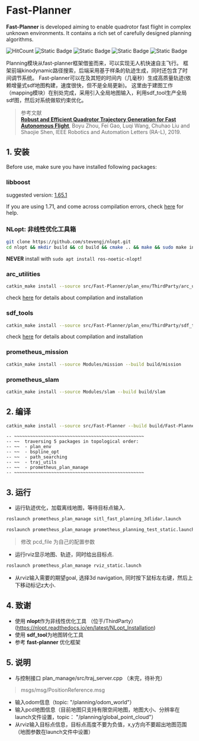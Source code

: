 # Fast-Planner

**Fast-Planner** is developed aiming to enable quadrotor fast flight in complex unknown environments. It contains a rich set of carefully designed planning algorithms. 

![HitCount](https://img.shields.io/endpoint?url=https%3A%2F%2Fhits.dwyl.com%2FHuaYuXiao%2FFast-Planner.json%3Fcolor%3Dpink)
![Static Badge](https://img.shields.io/badge/ROS-noetic-22314E?logo=ros)
![Static Badge](https://img.shields.io/badge/C%2B%2B-14-00599C?logo=cplusplus)
![Static Badge](https://img.shields.io/badge/Python-2.7.18-3776AB?logo=python)
![Static Badge](https://img.shields.io/badge/Ubuntu-20.04.6-E95420?logo=ubuntu)

Planning模块从fast-planner框架借鉴而来，可以实现无人机快速自主飞行。
框架前端kinodynamic路径搜索，后端采用基于样条的轨迹生成，同时还包含了时间调节系统。
Fast-planner可以在及其短的时间内（几毫秒）生成高质量轨迹(依赖增量式sdf地图构建，速度很快，但不是全局更新)。
这里由于建图工作（mapping模块）在别处完成，采用引入全局地图输入，利用sdf_tool生产全局sdf图，然后对系统做软约束优化。

>参考文献  
>[__Robust and Efficient Quadrotor Trajectory Generation for Fast Autonomous Flight__](https://ieeexplore.ieee.org/document/8758904), Boyu Zhou, Fei Gao, Luqi Wang, Chuhao Liu and Shaojie Shen, IEEE Robotics and Automation Letters (RA-L), 2019.


## 1. 安装

Before use, make sure you have installed following packages:

### libboost

suggested version: [1.65.1](https://www.boost.org/users/history/version_1_65_1.html)

If you are using 1.71, and come across compilation errors, check [here](https://github.com/HuaYuXiao/Fast-Planner/pull/22) for help.


### NLopt: 非线性优化工具箱

```bash
git clone https://github.com/stevengj/nlopt.git
cd nlopt && mkdir build && cd build && cmake .. && make && sudo make install
```

**NEVER** install with `sudo apt install ros-noetic-nlopt`!

### arc_utilities

```bash
catkin_make install --source src/Fast-Planner/plan_env/ThirdParty/arc_utilities --build build/arc_utilities
```

check [here](https://github.com/HuaYuXiao/Fast-Planner/plan_env/ThirdParty/arc_utilities/README.md) for details about compilation and installation


### sdf_tools

```bash
catkin_make install --source src/Fast-Planner/plan_env/ThirdParty/sdf_tools --build build/sdf_tools
```

check [here](https://github.com/HuaYuXiao/Fast-Planner/plan_env/ThirdParty/sdf_tools/README.md) for details about compilation and installation

### prometheus_mission

```bash
catkin_make install --source Modules/mission --build build/mission
```

### prometheus_slam

```bash
catkin_make install --source Modules/slam --build build/slam
```


## 2. 编译

```bash
catkin_make install --source src/Fast-Planner --build build/Fast-Planner
```

```
-- ~~~~~~~~~~~~~~~~~~~~~~~~~~~~~~~~~~~~~~~~~~~~~~~~~
-- ~~  traversing 5 packages in topological order:
-- ~~  - plan_env
-- ~~  - bspline_opt
-- ~~  - path_searching
-- ~~  - traj_utils
-- ~~  - prometheus_plan_manage
-- ~~~~~~~~~~~~~~~~~~~~~~~~~~~~~~~~~~~~~~~~~~~~~~~~~
```


## 3. 运行

* 运行轨迹优化，加载离线地图，等待目标点输入.  

```bash
roslaunch prometheus_plan_manage sitl_fast_planning_3dlidar.launch 
```

```bash
roslaunch prometheus_plan_manage prometheus_planning_test_static.launch
```

> 修改 pcd_file 为自己的配置参数

* 运行rviz显示地图、轨迹，同时给出目标点.  

```bash
roslaunch prometheus_plan_manage rviz_static.launch
```

* 从rviz输入需要的期望goal, 选择3d navigation, 同时按下鼠标左右键，然后上下移动标记z大小.


## 4. 致谢

* 使用 **nlopt**作为非线性优化工具 （位于/ThirdParty）(https://nlopt.readthedocs.io/en/latest/NLopt_Installation)
* 使用 **sdf_tool**为地图转化工具
* 参考 **fast-planner** 优化框架

## 5. 说明

* 与控制接口  plan_manage/src/traj_server.cpp  （未完，待补充）
> msgs/msg/PositionReference.msg

* 输入odom信息（topic: "/planning/odom_world"）
* 输入pcd地图信息（目前地图只支持有限空间地图，地图大小、分辨率在launch文件设置，topic： "/planning/global_point_cloud"）
* 从rviz输入目标点信息，目标点高度不要为负值，x,y方向不要超出地图范围（地图参数在launch文件中设置）
